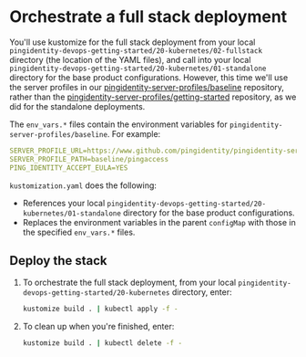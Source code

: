 # Orchestrate a full stack deployment

You'll use kustomize for the full stack deployment from your local `pingidentity-devops-getting-started/20-kubernetes/02-fullstack` directory (the location of the YAML files), and call into your local `pingidentity-devops-getting-started/20-kubernetes/01-standalone` directory for the base product configurations. However, this time we'll use the server profiles in our [pingidentity-server-profiles/baseline](../../pingidentity-server-profiles/baseline) repository, rather than the [pingidentity-server-profiles/getting-started](../../pingidentity-server-profiles/getting-started) repository, as we did for the standalone deployments.

The `env_vars.*` files contain the environment variables for `pingidentity-server-profiles/baseline`. For example:
```yaml
SERVER_PROFILE_URL=https://www.github.com/pingidentity/pingidentity-server-profiles.git
SERVER_PROFILE_PATH=baseline/pingaccess
PING_IDENTITY_ACCEPT_EULA=YES
```

`kustomization.yaml` does the following:

* References your local `pingidentity-devops-getting-started/20-kubernetes/01-standalone` directory for the base product configurations. 
* Replaces the environment variables in the parent `configMap` with those in the specified `env_vars.*` files.

## Deploy the stack

1. To orchestrate the full stack deployment, from your local `pingidentity-devops-getting-started/20-kubernetes` directory, enter:

   ```bash
   kustomize build . | kubectl apply -f -
   ```

2. To clean up when you're finished, enter:

   ```bash
   kustomize build . | kubectl delete -f -
   ```

